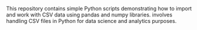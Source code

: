 This repository contains simple Python scripts demonstrating how to import and work with CSV data using pandas and numpy libraries. 
involves handling CSV files in Python for data science and analytics purposes.
